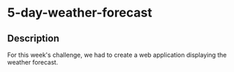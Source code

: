 # 5-day-weather-forecast

## Description
For this week's challenge, we had to create a web application displaying the weather forecast. 
